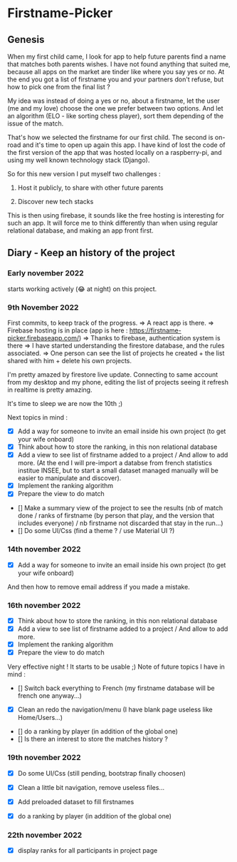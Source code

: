 # Firstname-Picker

## Genesis

When my first child came, I look for app to help future parents find a name that matches both parents wishes.
I have not found anything that suited me, because all apps on the market are tinder like where you say yes or no.
At the end you got a list of firstname you and your partners don't refuse, but how to pick one from the final list ?

My idea was instead of doing a yes or no, about a firstname, let the user (me and my love) choose the one we prefer between two options. And let an algorithm (ELO - like sorting chess player), sort them depending of the issue of the match.

That's how we selected the firstname for our first child. The second is on-road and it's time to open up again this app.
I have kind of lost the code of the first version of the app that was hosted locally on a raspberry-pi, and using my well known technology stack (Django). 

So for this new version I put myself two challenges : 

1. Host it publicly, to share with other future parents

2. Discover new tech stacks

This is then using firebase, it sounds like the free hosting is interesting for such an app.
It will force me to think differently than when using regular relational database, and making an app front first.

## Diary - Keep an history of the project

### Early november 2022
starts working actively (:joy: at night) on this project.

### 9th November 2022

First commits, to keep track of the progress.
=> A react app is there.
=> Firebase hosting is in place (app is here : https://firstname-picker.firebaseapp.com/)
=> Thanks to firebase, authentication system is there
=> I have started understanding the firestore database, and the rules associated.
=> One person can see the list of projects he created + the list shared with him + delete his own projects.

I'm pretty amazed by firestore live update. Connecting to same account from my desktop and my phone, editing the list of projects seeing it refresh in realtime is pretty amazing.

It's time to sleep we are now the 10th ;)

Next topics in mind : 

- [x] Add a way for someone to invite an email inside his own project (to get your wife onboard)
- [x] Think about how to store the ranking, in this non relational database
- [x] Add a view to see list of firstname added to a project / And allow to add more. (At the end I will pre-import a databse from french statistics institue INSEE, but to start a small dataset managed manually will be easier to manipulate and discover).
- [x] Implement the ranking algorithm
- [x] Prepare the view to do match
- [] Make a summary view of the project to see the results (nb of match done / ranks of firstname (by person that play, and the version that includes everyone) / nb firstname not discarded that stay in the run...)
- [] Do some UI/Css (find a theme ? / use Material UI ?)


### 14th november 2022

- [x] Add a way for someone to invite an email inside his own project (to get your wife onboard)

And then how to remove email address if you made a mistake.


### 16th november 2022

- [x] Think about how to store the ranking, in this non relational database
- [x] Add a view to see list of firstname added to a project / And allow to add more.
- [x] Implement the ranking algorithm
- [x] Prepare the view to do match

Very effective night ! It starts to be usable ;) 
Note of future topics I have in mind : 

- [] Switch back everything to French (my firstname database will be french one anyway...)
- [x] Clean an redo the navigation/menu (I have blank page useless like Home/Users...)
- [] do a ranking by player (in addition of the global one)
- [] Is there an interest to store the matches history ? 


### 19th november 2022

- [x] Do some UI/Css (still pending, bootstrap finally choosen)
- [x] Clean a little bit navigation, remove useless files...
- [x] Add preloaded dataset to fill firstnames
- [x] do a ranking by player (in addition of the global one)


### 22th november 2022

- [x] display ranks for all participants in project page
